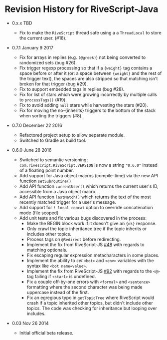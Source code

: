 # Revision History for RiveScript-Java

* 0.x.x  TBD
  * Fix to make the `RiveScript` thread safe using a a `ThreadLocal` to store
    the current user.  (#18).

* 0.7.1  January 9 2017
  * Fix for arrays in replies (e.g. `(@greek)`) not being converted to
    randomized sets (bug #26).
  * Fix trigger regexp processing so that if a `{weight}` tag contains a
    space before or after it (or: a space between `{weight}` and the rest
    of the trigger text), the spaces are also stripped so that matching
    isn't broken for that trigger (bug #29).
  * Fix to support embedded tags in replies (bug #28).
  * Fix for list of stars which were growing incorrectly by multiple
    calls to `processTags()` (#19).
  * Fix to avoid adding `null` stars while harvesting the stars (#20).
  * Fix for moving the no-{inherits} triggers to the bottom of the stack
    when sorting the triggers (#8).

* 0.7.0  December 22 2016
  * Refactored project setup to allow separate module.
  * Switched to Gradle as build tool.

* 0.6.0  June 28 2016
  * Switched to semantic versioning; `com.rivescript.RiveScript.VERSION` is now
    a string `"0.6.0"` instead of a floating point number.
  * Add support for Java object macros (compile-time) via the new API
    function `setSubroutine()`
  * Add API function `currentUser()` which returns the current user's ID,
    accessible from a Java object macro.
  * Add API function `lastMatch()` which returns the text of the most recently
    matched trigger for a user's message.
  * Add support for `! local concat` option to override concatenation mode
    (file scoped)
  * Add unit tests and fix various bugs discovered in the process:
    * Make the BEGIN block work if it doesn't give an `{ok}` response.
    * Only crawl the topic inheritance tree if the topic inherits or includes
      other topics.
    * Process tags on `@Redirect` before redirecting.
    * Implement the fix from RiveScript-JS [#48](https://github.com/aichaos/rivescript-js/issues/48)
      with regards to matching optionals.
    * Fix escaping regular expression metacharacters in some places.
    * Implement the ability to *set* `<bot>` and `<env>` variables with the
      syntax like `<bot name=value>`.
    * Implement the fix from RiveScript-JS [#92](https://github.com/aichaos/rivescript-js/issues/92)
      with regards to the `<@>` tag failing if `<star1>` is undefined.
    * Fix a couple off-by-one errors with `<formal>` and `<sentence>` formatting
      where the second character was being made uppercase instead of the first.
    * Fix an egregious typo in `getTopicTree` where RiveScript would crash if a
      topic inherited other topics, but didn't include other topics. The code
      was checking for inheritance but looping over includes.

* 0.03  Nov 26 2014
  * Initial official beta release.
